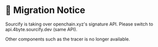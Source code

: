 # 📢 Migration Notice

Sourcify is taking over openchain.xyz's signature API. Please switch to api.4byte.sourcify.dev (same API).

Other components such as the tracer is no longer available.
